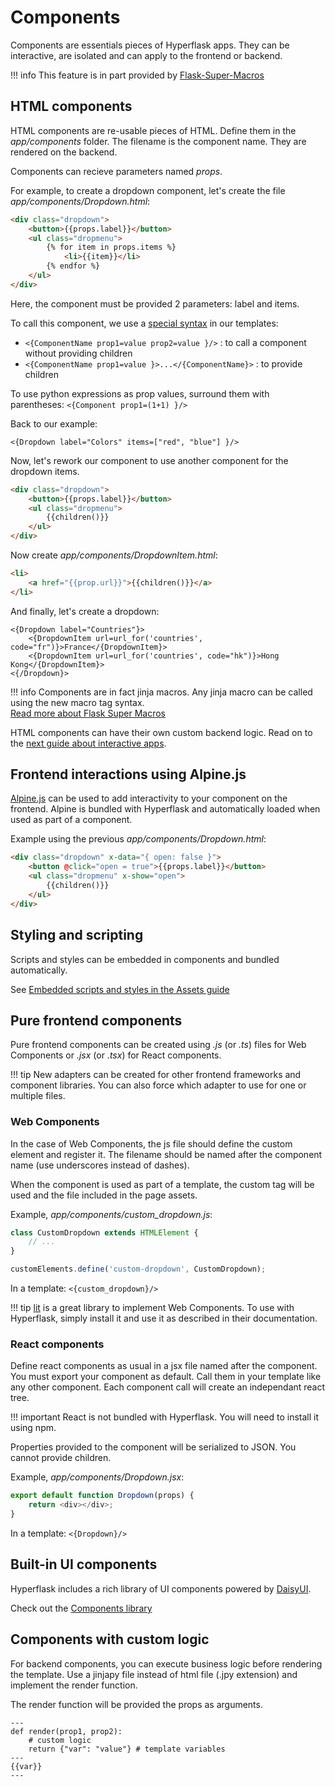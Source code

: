 # Components

Components are essentials pieces of Hyperflask apps. They can be interactive, are isolated and can apply to the frontend or backend.

!!! info
    This feature is in part provided by [Flask-Super-Macros](https://github.com/hyperflask/flask-super-macros)

## HTML components

HTML components are re-usable pieces of HTML. Define them in the *app/components* folder. The filename is the component name.
They are rendered on the backend.

Components can recieve parameters named *props*.

For example, to create a dropdown component, let's create the file *app/components/Dropdown.html*:

```html
<div class="dropdown">
    <button>{{props.label}}</button>
    <ul class="dropmenu">
        {% for item in props.items %}
            <li>{{item}}</li>
        {% endfor %}
    </ul>
</div>
```

Here, the component must be provided 2 parameters: label and items.

To call this component, we use a [special syntax](https://github.com/hyperflask/jinja-super-macros?tab=readme-ov-file#new-macro-tags-syntax) in our templates:

 - `<{ComponentName prop1=value prop2=value }/>` : to call a component without providing children
 - `<{ComponentName prop1=value }>...</{ComponentName}>` : to provide children

To use python expressions as prop values, surround them with parentheses: `<{Component prop1=(1+1) }/>`

Back to our example:

```
<{Dropdown label="Colors" items=["red", "blue"] }/>
```

Now, let's rework our component to use another component for the dropdown items.

```html
<div class="dropdown">
    <button>{{props.label}}</button>
    <ul class="dropmenu">
        {{children()}}
    </ul>
</div>
```

Now create *app/components/DropdownItem.html*:

```html
<li>
    <a href="{{prop.url}}">{{children()}}</a>
</li>
```

And finally, let's create a dropdown:

```
<{Dropdown label="Countries"}>
    <{DropdownItem url=url_for('countries', code="fr")}>France</{DropdownItem}>
    <{DropdownItem url=url_for('countries', code="hk")}>Hong Kong</{DropdownItem}>
<{/Dropdown}>
```

!!! info
    Components are in fact jinja macros. Any jinja macro can be called using the new macro tag syntax.  
    [Read more about Flask Super Macros](https://github.com/hyperflask/flask-super-macros)

HTML components can have their own custom backend logic. Read on to the [next guide about interactive apps](/guides/interactive-apps).

## Frontend interactions using Alpine.js

[Alpine.js](https://alpinejs.dev/) can be used to add interactivity to your component on the frontend. Alpine is bundled with Hyperflask and automatically loaded when used as part of a component.

Example using the previous *app/components/Dropdown.html*:

```html
<div class="dropdown" x-data="{ open: false }">
    <button @click="open = true">{{props.label}}</button>
    <ul class="dropmenu" x-show="open">
        {{children()}}
    </ul>
</div>
```

## Styling and scripting

Scripts and styles can be embedded in components and bundled automatically.

See [Embedded scripts and styles in the Assets guide](/guides/assets/#embedded-scripts-and-styles)

## Pure frontend components

Pure frontend components can be created using *.js* (or *.ts*) files for Web Components or *.jsx* (or *.tsx*) for React components.

!!! tip
    New adapters can be created for other frontend frameworks and component libraries.
    You can also force which adapter to use for one or multiple files.

### Web Components

In the case of Web Components, the js file should define the custom element and register it. The filename should be named after the component name (use underscores instead of dashes).

When the component is used as part of a template, the custom tag will be used and the file included in the page assets.

Example, *app/components/custom_dropdown.js*:

```js
class CustomDropdown extends HTMLElement {
    // ...
}

customElements.define('custom-dropdown', CustomDropdown);
```

In a template: `<{custom_dropdown}/>`

!!! tip
    [lit](https://lit.dev/) is a great library to implement Web Components. To use with Hyperflask, simply install it and use it as described in their documentation.

### React components

Define react components as usual in a jsx file named after the component. You must export your component as default. Call them in your template like any other component. Each component call will create an independant react tree.

!!! important
    React is not bundled with Hyperflask. You will need to install it using npm.

Properties provided to the component will be serialized to JSON. You cannot provide children.

Example, *app/components/Dropdown.jsx*:

```js
export default function Dropdown(props) {
    return <div></div>;
}
```

In a template: `<{Dropdown}/>`

## Built-in UI components

Hyperflask includes a rich library of UI components powered by [DaisyUI](https://daisyui.com).

Check out the [Components library](/components)

## Components with custom logic

For backend components, you can execute business logic before rendering the template.
Use a jinjapy file instead of html file (.jpy extension) and implement the render function.

The render function will be provided the props as arguments.

```
---
def render(prop1, prop2):
    # custom logic
    return {"var": "value"} # template variables
---
{{var}}
---
```